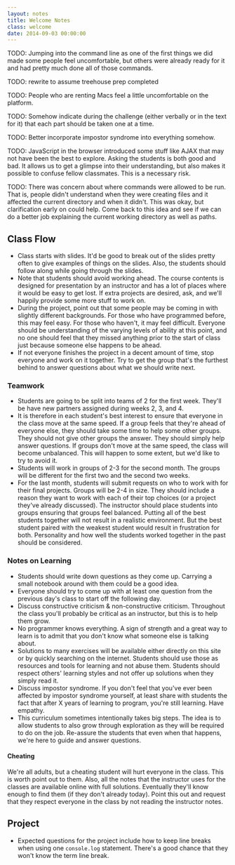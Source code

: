 ```yaml
---
layout: notes
title: Welcome Notes
class: welcome
date: 2014-09-03 00:00:00
---
```


TODO: Jumping into the command line as one of the first things we did made
some people feel uncomfortable, but others were already ready for it and had
pretty much done all of those commands.

TODO: rewrite to assume treehouse prep completed

TODO: People who are renting Macs feel a little uncomfortable on the platform.

TODO: Somehow indicate during the challenge (either verbally or in the text for it) that each part should be taken one at a time.

TODO: Better incorporate impostor syndrome into everything somehow.

TODO: JavaScript in the browser introduced some stuff like AJAX that may not
have been the best to explore. Asking the students is both good and bad. It
allows us to get a glimpse into their understanding, but also makes it possible
to confuse fellow classmates. This is a necessary risk.

TODO: There was concern about where commands were allowed to be run. That is,
people didn't understand when they were creating files and it affected the
current directory and when it didn't. This was okay, but clarification early on
could help. Come back to this idea and see if we can do a better job explaining
the current working directory as well as paths.

## Class Flow

- Class starts with slides. It'd be good to break out of the slides pretty
  often to give examples of things on the slides. Also, the students should
  follow along while going through the slides.
- Note that students should avoid working ahead. The course contents is
  designed for presentation by an instructor and has a lot of places where it
  would be easy to get lost. If extra projects are desired, ask, and we'll
  happily provide some more stuff to work on.
- During the project, point out that some people may be coming in with slightly
  different backgrounds. For those who have programmed before, this may feel
  easy. For those who haven't, it may feel difficult. Everyone should be
  understanding of the varying levels of ability at this point, and no one
  should feel that they missed anything prior to the start of class just
  because someone else happens to be ahead.
- If not everyone finishes the project in a decent amount of time, stop
  everyone and work on it together. Try to get the group that's the furthest
  behind to answer questions about what we should write next.

### Teamwork

- Students are going to be split into teams of 2 for the first week. They'll
  be have new partners assigned during weeks 2, 3, and 4.
- It is therefore in each student's best interest to ensure that everyone in
  the class move at the same speed. If a group feels that they're ahead of
  everyone else, they should take some time to help some other groups. They
  should not give other groups the answer. They should simply help answer
  questions. If groups don't move at the same speed, the class will become
  unbalanced. This will happen to some extent, but we'd like to try to avoid
  it.
- Students will work in groups of 2-3 for the second month. The groups will be
  different for the first two and the second two weeks.
- For the last month, students will submit requests on who to work with for
  their final projects. Groups will be 2-4 in size. They should include a
  reason they want to work with each of their top choices (or a project they've
  already discussed). The instructor should place students into groups ensuring
  that groups feel balanced. Putting all of the best students together will not
  result in a realistic environment. But the best student paired with the
  weakest student would result in frustration for both. Personality and how
  well the students worked together in the past should be considered.

### Notes on Learning

- Students should write down questions as they come up. Carrying a small
  notebook around with them could be a good idea.
- Everyone should try to come up with at least one question from the previous
  day's class to start off the following day.
- Discuss constructive criticism & non-constructive criticism. Throughout the
  class you'll probably be critical as an instructor, but this is to help them
  grow.
- No programmer knows everything. A sign of strength and a great way to learn
  is to admit that you don't know what someone else is talking about.
- Solutions to many exercises will be available either directly on this site or
  by quickly searching on the internet. Students should use those as resources
  and tools for learning and not abuse them. Students should respect others'
  learning styles and not offer up solutions when they simply read it.
- Discuss impostor syndrome.
  If you don't feel that you've ever been affected by impostor syndrome
  yourself, at least share with students the fact that after X years of
  learning to program, you're still learning. Have empathy.
- This curriculum sometimes intentionally takes big steps. The idea is to allow
  students to also grow through exploration as they will be required to do on
  the job. Re-assure the students that even when that happens, we're here to
  guide and answer questions.

#### Cheating

We're all adults, but a cheating student will hurt everyone in the class. This
is worth point out to them. Also, all the notes that the instructor uses for
the classes are available online with full solutions. Eventually they'll know
enough to find them (if they don't already today). Point this out and request
that they respect everyone in the class by not reading the instructor notes.


## Project

- Expected questions for the project include how to keep line breaks when using
  one `console.log` statement. There's a good chance that they won't know the
  term line break.
